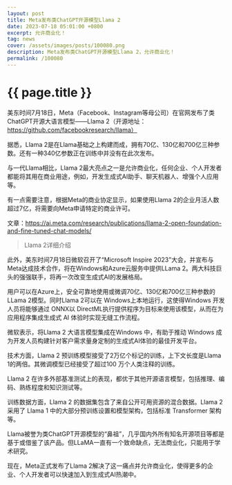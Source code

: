 ```yaml
---
layout: post
title: Meta发布类ChatGPT开源模型Llama 2
date: 2023-07-18 05:01:00 +0800
excerpt: 允许商业化！
tag: news
cover: /assets/images/posts/100080.png
description: Meta发布类ChatGPT开源模型Llama 2，允许商业化！
permalink: /100080
---
```



# {{ page.title }}



美东时间7月18日，Meta（Facebook、Instagram等母公司）在官网发布了类ChatGPT开源大语言模型——Llama 2（开源地址：https://github.com/facebookresearch/llama）

据悉，Llama 2是在Llama基础之上构建而成，拥有70亿、130亿和700亿三种参数。还有一种340亿参数正在训练中并没有在此次发布。

与一代Llama相比，Llama 2最大亮点之一是允许商业化，任何企业、个人开发者都能将其用在商业用途，例如，开发生成式AI助手、聊天机器人、增强个人应用等。

有一点需要注意，根据Meta的商业协定显示，如果使用Llama 2的企业月活人数超过7亿，将需要向Meta申请特定的商业许可。

文章：https://ai.meta.com/research/publications/llama-2-open-foundation-and-fine-tuned-chat-models/


> Llama 2详细介绍

此外，美东时间7月18日微软召开了“Microsoft Inspire 2023”大会，并宣布与Meta达成技术合作，将在Windows和Azure云服务中提供LLama 2。两大科技巨头的强强联手，将再一次改变生成式AI的发展格局。

用户可以在Azure上，安全可靠地使用或微调70亿、130亿和700亿三种参数的LLama 2模型。同时Llama 2可以在 Windows上本地运行，这使得Windows 开发人员将能够通过 ONNX以 DirectML执行提供程序为目标来使用该模型，从而在为应用程序集成生成式 AI 体验时实现无缝工作流程。

微软表示，将Llama 2 大语言模型集成在Windows 中，有助于推动 Windows 成为开发人员构建针对客户需求量身定制的生成式AI体验的最佳开发平台。



技术方面，Llama 2 预训练模型接受了2万亿个标记的训练，上下文长度是Llama 1的两倍。其微调模型已经接受了超过100 万个人类注释的训练。

Llama 2 在许多外部基准测试上的表现，都优于其他开源语言模型，包括推理、编码、熟练程度和知识测试等。



训练数据方面，Llama 2 的数据集包含了来自公开可用资源的混合数据。Llama 2 采用了 Llama 1 中的大部分预训练设置和模型架构，包括标准 Transformer 架构等。



Llama被誉为类ChatGPT开源模型的“鼻祖”，几乎国内外所有知名开源项目等都是基于或借鉴了该产品。但LLaMA一直有一个致命缺点，无法商业化，只能用于学术研究。

现在，Meta正式发布了Llama 2解决了这一痛点并允许商业化，使得更多的企业、个人开发者可以快速加入到生成式AI热潮中。